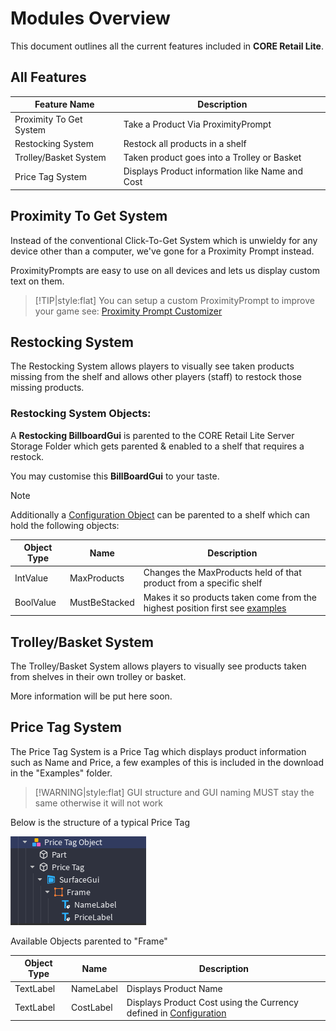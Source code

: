 # Modules Overview

This document outlines all the current features included in **CORE Retail Lite**.

## All Features
| Feature Name | Description |
| ----------- | ----------- |
| Proximity To Get System | Take a Product Via ProximityPrompt |
| Restocking System | Restock all products in a shelf |
| Trolley/Basket System | Taken product goes into a Trolley or Basket |
| Price Tag System | Displays Product information like Name and Cost |

## Proximity To Get System

Instead of the conventional Click-To-Get System which is unwieldy for any device other than a computer, we've gone for a Proximity Prompt instead.

ProximityPrompts are easy to use on all devices and lets us display custom text on them.


> [!TIP|style:flat]
> You can setup a custom ProximityPrompt to improve your game see: [Proximity Prompt Customizer](https://devforum.roblox.com/t/proximity-prompt-customizer/1663458)


## Restocking System

The Restocking System allows players to visually see taken products missing from the shelf and allows other players (staff) to restock those missing products.

### Restocking System Objects:

A **Restocking BillboardGui** is parented to the CORE Retail Lite Server Storage Folder which gets parented & enabled to a shelf that requires a restock.

You may customise this **BillBoardGui** to your taste.

> [!NOTE] 
> Additionally a [Configuration Object](https://create.roblox.com/docs/reference/engine/classes/Configuration) can be parented to a shelf which can hold the following objects:
>
> | Object Type | Name | Description |
> | ----------- | ----------- | ----------- |
> | IntValue | MaxProducts | Changes the MaxProducts held of that product from a specific shelf |
> | BoolValue | MustBeStacked | Makes it so products taken come from the highest position first see [examples](examples.md) |

<!-- #### Callbacks
> OnRestock(plr, ShelfName, Shelf)
> 
> Is available in the [Configuration](configuration.md) under "Functions"
>
> This function will fire upon a player restocking a shelf, and comes with a few variables. -->

## Trolley/Basket System

The Trolley/Basket System allows players to visually see products taken from shelves in their own trolley or basket.

More information will be put here soon.


## Price Tag System

The Price Tag System is a Price Tag which displays product information such as Name and Price, a few examples of this is included in the download in the "Examples" folder.

> [!WARNING|style:flat]
> GUI structure and GUI naming MUST stay the same otherwise it will not work

Below is the structure of a typical Price Tag

![alt text](image-1.png)

Available Objects parented to "Frame"

| Object Type | Name | Description |
| ----------- | ----------- | ----------- |
| TextLabel | NameLabel | Displays Product Name |
| TextLabel | CostLabel | Displays Product Cost using the Currency defined in [Configuration](configuration.md) |